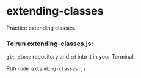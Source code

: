 # extending-classes
Practice extending classes.

### To run extending-classes.js:
`git clone` repository and `cd` into it in your Terminal.

Run `node extending-classes.js`
